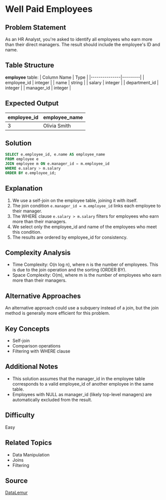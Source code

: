 # Well Paid Employees

## Problem Statement
As an HR Analyst, you're asked to identify all employees who earn more than their direct managers. The result should include the employee's ID and name.

## Table Structure
**employee** table:
| Column Name   | Type    |
|---------------|---------|
| employee_id   | integer |
| name          | string  |
| salary        | integer |
| department_id | integer |
| manager_id    | integer |

## Expected Output
| employee_id | employee_name |
|-------------|---------------|
| 3           | Olivia Smith  |

## Solution

```sql
SELECT e.employee_id, e.name AS employee_name
FROM employee e
JOIN employee m ON e.manager_id = m.employee_id
WHERE e.salary > m.salary
ORDER BY e.employee_id;

```

## Explanation

1. We use a self-join on the employee table, joining it with itself.
2. The join condition `e.manager_id = m.employee_id` links each employee to their manager.
3. The WHERE clause `e.salary > m.salary` filters for employees who earn more than their managers.
4. We select only the employee_id and name of the employees who meet this condition.
5. The results are ordered by employee_id for consistency.

## Complexity Analysis
- Time Complexity: O(n log n), where n is the number of employees. This is due to the join operation and the sorting (ORDER BY).
- Space Complexity: O(m), where m is the number of employees who earn more than their managers.

## Alternative Approaches
An alternative approach could use a subquery instead of a join, but the join method is generally more efficient for this problem.

## Key Concepts
- Self-join
- Comparison operations
- Filtering with WHERE clause

## Additional Notes
- This solution assumes that the manager_id in the employee table corresponds to a valid employee_id of another employee in the same table.
- Employees with NULL as manager_id (likely top-level managers) are automatically excluded from the result.

## Difficulty
Easy

## Related Topics
- Data Manipulation
- Joins
- Filtering

## Source
[DataLemur](https://datalemur.com/questions/sql-well-paid-employees)
